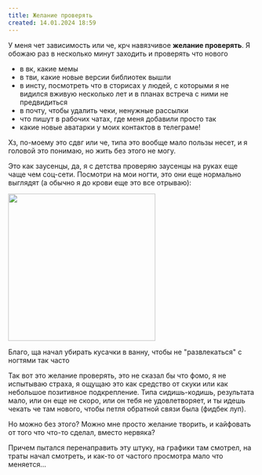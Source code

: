 ```yaml
---
title: Желание проверять
created: 14.01.2024 18:59
---
```




У меня чет зависимость или че, крч навязчивое <b>желание проверять</b>. Я обожаю раз в несколько минут заходить и
    проверять что нового

<ul>
    <li>в вк, какие мемы</li>
    <li>в тви, какие новые версии библиотек вышли</li>
    <li>в инсту, посмотреть что в сторисах у людей, с которыми я не видился вживую несколько лет и в планах встреча с
        ними не предвидиться
    </li>
    <li>в почту, чтобы удалить чеки, ненужные рассылки</li>
    <li>что пишут в рабочих чатах, где меня добавили просто так</li>
    <li>какие новые аватарки у моих контактов в телеграме!</li>
</ul>

Хз, по-моему это сдвг или че, типа это вообще мало пользы несет, и я головой это понимаю, но жить без этого не могу.


Это как заусенцы, да, я с детства проверяю заусенцы на руках еще чаще чем соц-сети. Посмотри на мои ногти, это они
    еще нормально выглядят (а обычно я до крови еще это все отрываю):


<img src="{{ url_for('static', filename='images/nails.jpg')  }}" width="300">


Благо, ща начал убирать кусачки в ванну, чтобы не "развлекаться" с ногтями так часто


Так вот это желание проверять, это не сказал бы что фомо, я не испытываю страха, я ощущаю это как средство от скуки
    или как небольшое позитивное подкрепление. Типа сидишь-кодишь, результата мало, или он еще не скоро, или он тебя не
    удовлетворяет, и ты идешь чекать че там нового, чтобы петля обратной связи была (фидбек луп).


Но можно без этого? Можно мне просто желание творить, и кайфовать от того что что-то сделал, вместо нервяка?


Причем пытался перенаправить эту штуку, на графики там смотрел, на траты начал смотреть, и как-то от частого
    просмотра мало что меняется...

